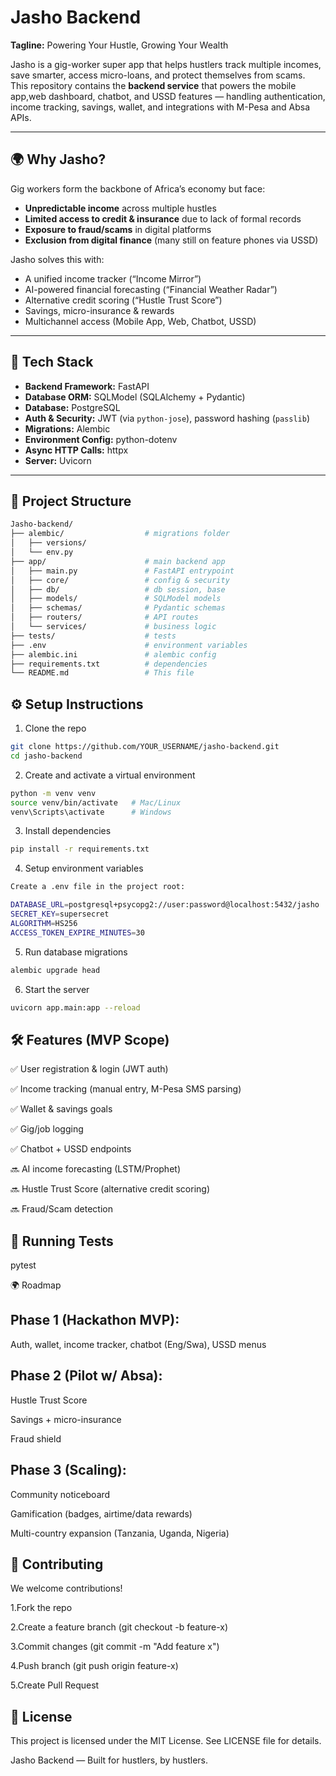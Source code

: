 # Jasho Backend

**Tagline:** Powering Your Hustle, Growing Your Wealth  

Jasho is a gig-worker super app that helps hustlers track multiple incomes, save smarter, access micro-loans, and protect themselves from scams.  
This repository contains the **backend service** that powers the mobile app,web dashboard, chatbot, and USSD features — handling authentication, income tracking, savings, wallet, and integrations with M-Pesa and Absa APIs.

---

## 🌍 Why Jasho?

Gig workers form the backbone of Africa’s economy but face:
- **Unpredictable income** across multiple hustles  
- **Limited access to credit & insurance** due to lack of formal records  
- **Exposure to fraud/scams** in digital platforms  
- **Exclusion from digital finance** (many still on feature phones via USSD)  

Jasho solves this with:
- A unified income tracker (“Income Mirror”)  
- AI-powered financial forecasting (“Financial Weather Radar”)  
- Alternative credit scoring (“Hustle Trust Score”)  
- Savings, micro-insurance & rewards  
- Multichannel access (Mobile App, Web, Chatbot, USSD)  

---


## 🚀 Tech Stack
- **Backend Framework:** FastAPI
- **Database ORM:** SQLModel (SQLAlchemy + Pydantic)
- **Database:** PostgreSQL
- **Auth & Security:** JWT (via `python-jose`), password hashing (`passlib`)
- **Migrations:** Alembic
- **Environment Config:** python-dotenv
- **Async HTTP Calls:** httpx
- **Server:** Uvicorn

---

## 📂 Project Structure
```bash
Jasho-backend/
├── alembic/                  # migrations folder
│   ├── versions/
│   └── env.py
├── app/                      # main backend app
│   ├── main.py               # FastAPI entrypoint
│   ├── core/                 # config & security
│   ├── db/                   # db session, base
│   ├── models/               # SQLModel models
│   ├── schemas/              # Pydantic schemas
│   ├── routers/              # API routes
│   └── services/             # business logic
├── tests/                    # tests
├── .env                      # environment variables
├── alembic.ini               # alembic config
├── requirements.txt          # dependencies
└── README.md                 # This file
```
## ⚙️ Setup Instructions
1. Clone the repo
```bash
git clone https://github.com/YOUR_USERNAME/jasho-backend.git
cd jasho-backend
```
2. Create and activate a virtual environment
```bash
python -m venv venv
source venv/bin/activate   # Mac/Linux
venv\Scripts\activate      # Windows
```
3. Install dependencies
```bash
pip install -r requirements.txt
```
4. Setup environment variables
```bash
Create a .env file in the project root:

DATABASE_URL=postgresql+psycopg2://user:password@localhost:5432/jasho
SECRET_KEY=supersecret
ALGORITHM=HS256
ACCESS_TOKEN_EXPIRE_MINUTES=30
```
5. Run database migrations
```bash
alembic upgrade head
```
6. Start the server
```bash
uvicorn app.main:app --reload
```
## 🛠️ Features (MVP Scope)

  ✅ User registration & login (JWT auth)

  ✅ Income tracking (manual entry, M-Pesa SMS parsing)

  ✅ Wallet & savings goals

  ✅ Gig/job logging

  ✅ Chatbot + USSD endpoints

  🔜 AI income forecasting (LSTM/Prophet)

  🔜 Hustle Trust Score (alternative credit scoring)

  🔜 Fraud/Scam detection

## 🧪 Running Tests
pytest

🌍 Roadmap

## Phase 1 (Hackathon MVP):

Auth, wallet, income tracker, chatbot (Eng/Swa), USSD menus

## Phase 2 (Pilot w/ Absa):

Hustle Trust Score

Savings + micro-insurance

Fraud shield

## Phase 3 (Scaling):

Community noticeboard

Gamification (badges, airtime/data rewards)

Multi-country expansion (Tanzania, Uganda, Nigeria)

## 🤝 Contributing

We welcome contributions!

1.Fork the repo

2.Create a feature branch (git checkout -b feature-x)

3.Commit changes (git commit -m "Add feature x")

4.Push branch (git push origin feature-x)

5.Create Pull Request

## 📜 License

This project is licensed under the MIT License. See LICENSE file for details.

Jasho Backend — Built for hustlers, by hustlers.